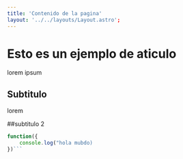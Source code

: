 ```yaml
---
title: 'Contenido de la pagina'
layout: '../../layouts/Layout.astro';
---
```

# Esto es un ejemplo de aticulo

lorem ipsum

## Subtitulo

lorem

##subtitulo 2
```javascript
function({
    console.log("hola mubdo)
})```

